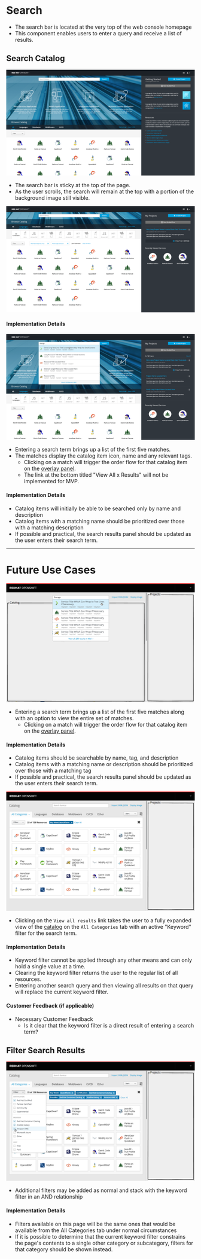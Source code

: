 # Search

- The search bar is located at the very top of the web console homepage
- This component enables users to enter a query and receive a list of results.


## Search Catalog

![search](img/OpenShift-Next-Homepage-AllCat-GettingStarted.png)
- The search bar is sticky at the top of the page.
- As the user scrolls, the search will remain at the top with a portion of the background image still visible.

![search](img/OpenShift-Next-Homepage-ScrolledUp.png)

#### Implementation Details

![search](img/OpenShift-Next-Homepage-SearchResults.png)

- Entering a search term brings up a list of the first five matches.
- The matches display the catalog item icon, name and any relevant tags.
  - Clicking on a match will trigger the order flow for that catalog item on the [overlay panel](http://openshift.github.io/openshift-origin-design/web-console/4-patterns/overlay-panel).
  - The link at the bottom titled "View All x Results" will not be implemented for MVP.

#### Implementation Details
  - Catalog items will initially be able to be searched only by name and description
  - Catalog items with a matching name should be prioritized over those with a matching description
  - If possible and practical, the search results panel should be updated as the user enters their search term.

**********

# Future Use Cases

![search](img/search-02B.png)
- Entering a search term brings up a list of the first five matches along with an option to view the entire set of matches.
  - Clicking on a match will trigger the order flow for that catalog item on the [overlay panel](http://openshift.github.io/openshift-origin-design/web-console/4-patterns/overlay-panel).

#### Implementation Details
  - Catalog items should be searchable by name, tag, and description
  - Catalog items with a matching name or description should be prioritized over those with a matching tag
  - If possible and practical, the search results panel should be updated as the user enters their search term.

![search](img/search-03.png)
- Clicking on the `View all results` link takes the user to a fully expanded view of the [catalog](http://openshift.github.io/openshift-origin-design/web-console/1-homepage/catalog) on the `All Categories` tab with an active "Keyword" filter for the search term.

#### Implementation Details
  - Keyword filter cannot be applied through any other means and can only hold a single value at a time.
  - Clearing the keyword filter returns the user to the regular list of all resources.
  - Entering another search query and then viewing all results on that query will replace the current keyword filter.

#### Customer Feedback (if applicable)
- Necessary Customer Feedback
  - Is it clear that the keyword filter is a direct result of entering a search term?


## Filter Search Results

![search](img/search-04B.png)
- Additional filters may be added as normal and stack with the keyword filter in an AND relationship

#### Implementation Details
  - Filters available on this page will be the same ones that would be available from the All Categories tab under normal circumstances
  - If it is possible to determine that the current keyword filter constrains the page's contents to a single other category or subcategory, filters for that category should be shown instead.
